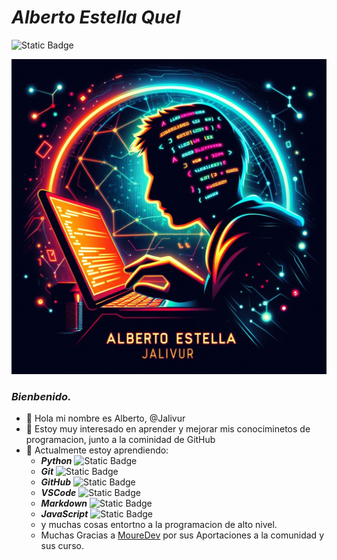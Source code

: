 # ***Alberto Estella Quel*** #
![Static Badge](https://img.shields.io/badge/Alberto_Estella-%40Jalivur-red)

![@Jalivur](Images/Logoderecha2.jpg)
### *Bienbenido.*
- 👋 Hola mi nombre es Alberto, @Jalivur
- 👀 Estoy muy interesado en aprender y mejorar mis conociminetos de programacion, junto a la cominidad de GitHub
- 🌱 Actualmente estoy aprendiendo:
    - ***Python*** ![Static Badge](https://img.shields.io/badge/Python-blue?style=flat&logo=python&logoColor=yellow&labelColor=101010)
    <!-- ![logo python|5](Images/LogoPython.jpg) -->
    - ***Git*** ![Static Badge](https://img.shields.io/badge/Git.-red?style=flat&logo=git&logoColor=red&labelColor=white)
    <!--  ![logo Git|5](Images/LogoGit.jpg) -->
    - ***GitHub*** ![Static Badge](https://img.shields.io/badge/GitHub-black?style=flat&logo=github&logoColor=black&labelColor=white)
    <!--  ![logo GitHub|5](Images/LogoGithub.jpg) -->
    - ***VSCode*** ![Static Badge](https://img.shields.io/badge/Visual%20Studio%20Code-blue?style=flat&logo=Visual%20Studio%20Code&logoColor=blue&labelColor=white)
    - ***Markdown*** ![Static Badge](https://img.shields.io/badge/Markdown-white?style=flat%20&logo=Markdown&logoColor=white%20&labelColor=black)
    - ***JavaScript*** ![Static Badge](https://img.shields.io/badge/JavaScript-blue?style=flat&logo=javascript&logoColor=yellow&labelColor=grey)
    - y muchas cosas entortno a la programacion de alto nivel.
    - Muchas Gracias a [MoureDev](https://github.com/mouredev) por sus Aportaciones a la comunidad y sus curso.

<!---![@Jalivur](Images/Logofrente2.jpg)
--->
<!---
Jalivur/Jalivur is a ✨ special ✨ repository because its `README.md` (this file) appears on your GitHub profile.
You can click the Preview link to take a look at your changes.
--->
